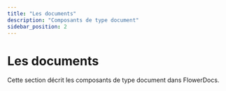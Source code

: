 ```yaml
---
title: "Les documents"
description: "Composants de type document"
sidebar_position: 2
---
```


# Les documents

Cette section décrit les composants de type document dans FlowerDocs.